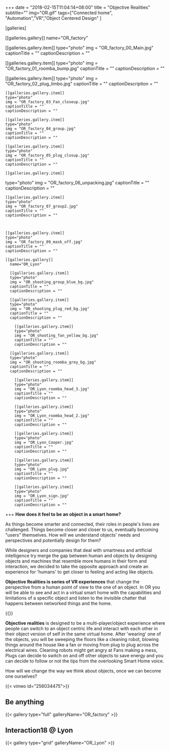 +++
date = "2018-02-15T11:04:14+08:00"
title = "Objective Realities"
subtitle=""
img="OR.gif"
tags=["Connected home", "Automation","VR","Object Centered Design" ]

[galleries]

[[galleries.gallery]]
  name="OR_factory"

  [[galleries.gallery.item]]
  type="photo"
  img = "OR_factory_00_Main.jpg"
  captionTitle = ""
  captionDescription = ""

  [[galleries.gallery.item]]
  type="photo"
  img = "OR_factory_01_roomba_bump.jpg"
  captionTitle = ""
  captionDescription = ""

  [[galleries.gallery.item]]
  type="photo"
  img = "OR_factory_02_plug_limbo.jpg"
  captionTitle = ""
  captionDescription = ""

	[[galleries.gallery.item]]
	type="photo"
	img = "OR_factory_03_Fan_closeup.jpg"
	captionTitle = ""
	captionDescription = ""

	[[galleries.gallery.item]]
	type="photo"
	img = "OR_factory_04_group.jpg"
	captionTitle = ""
	captionDescription = ""

	[[galleries.gallery.item]]
	type="photo"
	img = "OR_factory_05_plug_closup.jpg"
	captionTitle = ""
	captionDescription = ""

	[[galleries.gallery.item]]
  type="photo"
  img = "OR_factory_06_unpacking.jpg"
  captionTitle = ""
  captionDescription = ""

	[[galleries.gallery.item]]
	type="photo"
	img = "OR_factory_07_group2.jpg"
	captionTitle = ""
	captionDescription = ""



	[[galleries.gallery.item]]
	type="photo"
	img = "OR_factory_09_mask_off.jpg"
	captionTitle = ""
	captionDescription = ""

	[[galleries.gallery]]
	  name="OR_Lyon"

	  [[galleries.gallery.item]]
	  type="photo"
	  img = "OR_shooting_group_blue_bg.jpg"
	  captionTitle = ""
	  captionDescription = ""

	  [[galleries.gallery.item]]
	  type="photo"
	  img = "OR_shooting_plug_red_bg.jpg"
	  captionTitle = ""
	  captionDescription = ""

		[[galleries.gallery.item]]
		type="photo"
		img = "OR_shooting_fan_yellow_bg.jpg"
		captionTitle = ""
		captionDescription = ""

	  [[galleries.gallery.item]]
	  type="photo"
	  img = "OR_shooting_roomba_grey_bg.jpg"
	  captionTitle = ""
	  captionDescription = ""

		[[galleries.gallery.item]]
		type="photo"
		img = "OR_Lyon_roomba_head_3.jpg"
		captionTitle = ""
		captionDescription = ""

		[[galleries.gallery.item]]
		type="photo"
		img = "OR_Lyon_roomba_head_2.jpg"
		captionTitle = ""
		captionDescription = ""

		[[galleries.gallery.item]]
		type="photo"
		img = "OR_Lyon_Cooper.jpg"
		captionTitle = ""
		captionDescription = ""

		[[galleries.gallery.item]]
		type="photo"
		img = "OR_Lyon_plug.jpg"
		captionTitle = ""
		captionDescription = ""

		[[galleries.gallery.item]]
		type="photo"
		img = "OR_Lyon_sign.jpg"
		captionTitle = ""
		captionDescription = ""
+++
**How does it feel to be an object in a  smart home?**

As things become smarter and connected, their roles in people's lives are challenged. Things become closer and closer to us, eventually becoming "users" themselves. How will we understand objects' needs and perspectives and potentially design for them?

While designers and companies that deal with smartness and artificial intelligence try merge the gap between human and objects by designing objects and machines that resemble more humans in their form and interaction, we decided to take the opposite approach and create an experience for 'humans' to get closer to feeling and acting like objects.

**Objective Realities is series of VR experiences** that change the perspective from a human point of view to the one of an object. In OR you will be able to see and act in a virtual smart home with the capabilities and limitations of a specific object and listen to the invisible chatter that happens between networked things and the home.

{{<image img="OR_together_grey_bg_1024.jpg">}}

**Objective realities** is designed to be a multi-player/object experience where people can switch to an object centric life and interact with each other in their object version of self in the same virtual home. After 'wearing' one of the objects, you will be sweeping the floors like a cleaning robot, blowing things around the house like a fan or moving from plug to plug across the electrical wires. Cleaning robots might get angry at Fans making a mess, Plugs can decide to switch on and off other objects to save energy and you can decide to follow or not the tips from the overlooking Smart Home voice.

How will we change the way we think about objects, once we can become one ourselves?


{{< vimeo id="256034475">}}

## Be anything

{{< gallery type="full" galleryName="OR_factory" >}}

## Interaction18 @ Lyon

{{< gallery type="grid" galleryName="OR_Lyon" >}}
